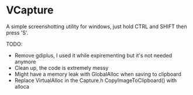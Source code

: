 # VCapture

A simple screenshotting utility for windows, just hold CTRL and SHIFT then press 'S'.





TODO:
- Remove gdiplus, I used it while expirementing but it's not needed anymore
- Clean up, the code is extremely messy
- Might have a memory leak with GlobalAlloc when saving to clipboard
- Replace VirtualAlloc in the Capture.h CopyImageToClipboard() with alloca
